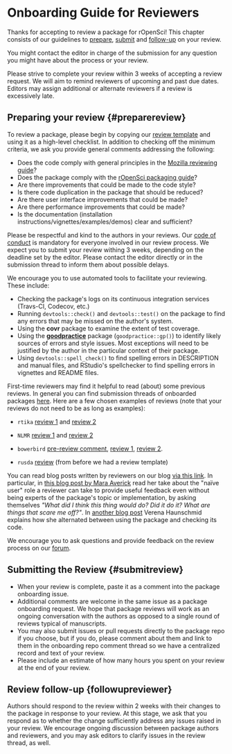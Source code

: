 # Onboarding Guide for Reviewers

<div class="summaryblock">
<p>Thanks for accepting to review a package for rOpenSci! This chapter consists of our guidelines to <a href="#preparereview">prepare</a>, <a href="#submitreview">submit</a> and <a href="#followupreviewer">follow-up</a> on your review.</p>
<p>You might contact the editor in charge of the submission for any question you might have about the process or your review.</p>
<p>Please strive to complete your review within 3 weeks of accepting a review request. We will aim to remind reviewers of upcoming and past due dates. Editors may assign additional or alternate reviewers if a review is excessively late.</p>
</div>

## Preparing your review {#preparereview}

To review a package, please begin by copying our [review template](#reviewtemplate) and using it as a high-level checklist.  In addition to checking off the minimum criteria, we ask you provide general comments addressing the following:

- Does the code comply with general principles in the [Mozilla reviewing guide](https://mozillascience.github.io/codeReview/review.html)?
- Does the package comply with the [rOpenSci packaging guide](#building)?
- Are there improvements that could be made to the code style?
- Is there code duplication in the package that should be reduced?
- Are there user interface improvements that could be made?
- Are there performance improvements that could be made?
- Is the documentation (installation instructions/vignettes/examples/demos) clear and sufficient?

Please be respectful and kind to the authors in your reviews. Our [code of conduct](#code-of-conduct) is mandatory for everyone involved in our review process. We expect you to submit your review withing 3 weeks, depending on the deadline set by the editor. Please contact the editor directly or in the submission thread to inform them about possible delays.

We encourage you to use automated tools to facilitate your reviewing.  These include:

-  Checking the package's logs on its continuous integration services (Travs-CI, Codecov, etc.)
-  Running `devtools::check()` and `devtools::test()` on the package to find any errors that may be missed on the author's system.
-  Using the **covr** package to examine the extent of test coverage.
-  Using the [**goodpractice**](https://github.com/MangoTheCat/goodpractice) package (`goodpractice::gp()`) to identify likely sources of errors and style issues. Most exceptions will need to be justified by the author in the particular context of their package.
-  Using `devtools::spell_check()` to find spelling errors in DESCRIPTION and manual files, and RStudio's spellchecker to find spelling errors in vignettes and README files.

First-time reviewers may find it helpful to read (about) some previous reviews. In general you can find submission threads of onboarded packages [here](https://github.com/ropensci/onboarding/issues?q=is%3Aissue+is%3Aclosed+label%3A6%2Fapproved). Here are a few chosen examples of reviews (note that your reviews do not need to be as long as examples):

* `rtika` [review 1](https://github.com/ropensci/onboarding/issues/191#issuecomment-367166658) and [review 2](https://github.com/ropensci/onboarding/issues/191#issuecomment-368254623)

* `NLMR` [review 1](https://github.com/ropensci/onboarding/issues/188#issuecomment-368042693) and [review 2](https://github.com/ropensci/onboarding/issues/188#issuecomment-369310831)

* `bowerbird` [pre-review comment](https://github.com/ropensci/onboarding/issues/139#issuecomment-322713737), [review 1](https://github.com/ropensci/onboarding/issues/139#issuecomment-342380870), [review 2](https://github.com/ropensci/onboarding/issues/139#issuecomment-342724843).

* `rusda` [review](https://github.com/ropensci/onboarding/issues/18#issuecomment-120445737) (from before we had a review template)

You can read blog posts written by reviewers on our blog [via this link](https://ropensci.org/tags/reviewer/). In particular, in [this blog post by Mara Averick](https://ropensci.org/blog/2017/08/22/first-package-review/) read her take about the "naïve user" role a reviewer can take to provide useful feedback even without being experts of the package's topic or implementation, by asking themselves _"What did I think this thing would do? Did it do it? What are things that scare me off?"_. In [another blog post](https://ropensci.org/blog/2017/09/08/first-review-experiences/) Verena Haunschmid explains how she alternated between using the package and checking its code.

We encourage you to ask questions and provide feedback on the review process on our [forum](https://discuss.ropensci.org). 

## Submitting the Review {#submitreview}

- When your review is complete, paste it as a comment into the package onboarding issue.
- Additional comments are welcome in the same issue as a package onboarding request. We hope that package reviews will work as an ongoing conversation with the authors as opposed to a single round of reviews typical of manuscripts.
- You may also submit issues or pull requests directly to the package repo if you choose, but if you do, please comment about them and link to them in the onboarding repo comment thread so we have a centralized record and text of your review.
- Please include an estimate of how many hours you spent on your review at the end of your review.

## Review follow-up {followupreviewer}

Authors should respond to the review within 2 weeks with their changes to the package
in response to your review.  At this stage, we ask that you respond as to whether
the change sufficiently address any issues raised in your review. We encourage
ongoing discussion between package authors and reviewers, and you may ask editors
to clarify issues in the review thread, as well.
